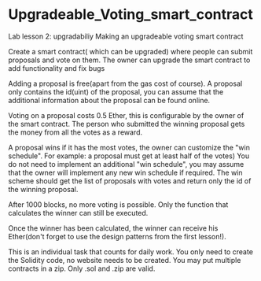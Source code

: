 # Upgradeable_Voting_smart_contract

Lab lesson 2: upgradabiliy
Making an upgradeable voting smart contract

Create a smart contract( which can be upgraded) where people can submit proposals and vote on them.
The owner can upgrade the smart contract to add functionality and fix bugs

Adding a proposal is free(apart from the gas cost of course). 
A proposal only contains the id(uint) of the proposal, you can assume that the additional information about the proposal can be found online.

Voting on a proposal costs 0.5 Ether, this is configurable by the owner of the smart contract.
The person who submitted the winning proposal gets the money from all the votes as a reward.

A proposal wins if it has  the most votes, the owner can customize the "win schedule".
For example: a proposal must get at least half of the votes)
You do not need to implement  an additional "win schedule", you may assume that the owner will implement any new win schedule if required.
The win scheme should get the list of proposals with votes and return only the id of the winning proposal.

After 1000 blocks, no more voting is possible. Only the function that calculates the winner can still be executed.

Once the winner has been calculated, the winner can receive his Ether(don't forget to use the design patterns from the first lesson!).

This is an individual task that counts for daily work. You only need to create the Solidity code, no website needs to be created. You may put multiple contracts in a zip.
Only .sol  and .zip are valid.
